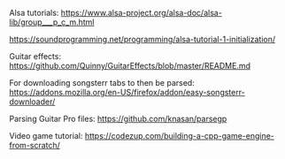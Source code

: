 Alsa tutorials:
https://www.alsa-project.org/alsa-doc/alsa-lib/group___p_c_m.html

https://soundprogramming.net/programming/alsa-tutorial-1-initialization/

Guitar effects:
https://github.com/Quinny/GuitarEffects/blob/master/README.md

For downloading songsterr tabs to then be parsed:
https://addons.mozilla.org/en-US/firefox/addon/easy-songsterr-downloader/

Parsing Guitar Pro files:
https://github.com/knasan/parsegp

Video game tutorial:
https://codezup.com/building-a-cpp-game-engine-from-scratch/